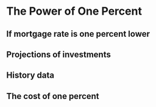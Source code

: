 # The Power of One Percent

## If mortgage rate is one percent lower

## Projections of investments

## History data

## The cost of one percent
